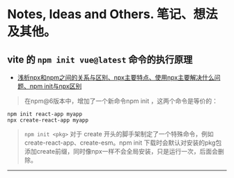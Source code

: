 # Notes, Ideas and Others. 笔记、想法及其他。

## vite 的 `npm init vue@latest` 命令的执行原理

+ [浅析npx和npm之间的关系与区别、npx主要特点、使用npx主要解决什么问题、npm init与npx区别](https://www.cnblogs.com/goloving/p/12895446.html)

> 在npm@6版本中，增加了一个新命令npm init <pkg>，这两个命令是等价的：

```
npm init react-app myapp
npx create-react-app myapp
```

> `npm init <pkg>` 对于 create 开头的脚手架制定了一个特殊命令，例如create-react-app、create-esm。npm init 下载时会默认对安装的pkg包添加create前缀，同时像npx一样不会全局安装，只是运行一次，后面会删除。

---
